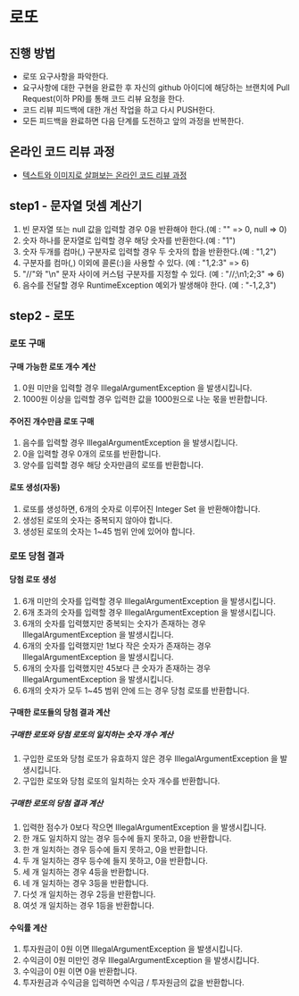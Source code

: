 # 로또
## 진행 방법
* 로또 요구사항을 파악한다.
* 요구사항에 대한 구현을 완료한 후 자신의 github 아이디에 해당하는 브랜치에 Pull Request(이하 PR)를 통해 코드 리뷰 요청을 한다.
* 코드 리뷰 피드백에 대한 개선 작업을 하고 다시 PUSH한다.
* 모든 피드백을 완료하면 다음 단계를 도전하고 앞의 과정을 반복한다.

## 온라인 코드 리뷰 과정
* [텍스트와 이미지로 살펴보는 온라인 코드 리뷰 과정](https://github.com/next-step/nextstep-docs/tree/master/codereview)

## step1 - 문자열 덧셈 계산기
1. 빈 문자열 또는 null 값을 입력할 경우 0을 반환해야 한다.(예 : "" => 0, null => 0)
2. 숫자 하나를 문자열로 입력할 경우 해당 숫자를 반환한다.(예 : "1")
3. 숫자 두개를 컴마(,) 구분자로 입력할 경우 두 숫자의 합을 반환한다.(예 : "1,2")
4. 구분자를 컴마(,) 이외에 콜론(:)을 사용할 수 있다. (예 : "1,2:3" => 6)
5. "//"와 "\n" 문자 사이에 커스텀 구분자를 지정할 수 있다. (예 : "//;\n1;2;3" => 6)
6. 음수를 전달할 경우 RuntimeException 예외가 발생해야 한다. (예 : "-1,2,3")

## step2 - 로또

### 로또 구매
#### 구매 가능한 로또 개수 계산
1. 0원 미만을 입력할 경우 IllegalArgumentException 을 발생시킵니다. 
2. 1000원 이상을 입력할 경우 입력한 값을 1000원으로 나눈 몫을 반환합니다.
#### 주어진 개수만큼 로또 구매
1. 음수를 입력할 경우 IllegalArgumentException 을 발생시킵니다.
2. 0을 입력할 경우 0개의 로또를 반환합니다.
3. 양수를 입력할 경우 해당 숫자만큼의 로또를 반환합니다.
#### 로또 생성(자동)
1. 로또를 생성하면, 6개의 숫자로 이루어진 Integer Set 을 반환해야합니다.
2. 생성된 로또의 숫자는 중복되지 않아야 합니다.
3. 생성된 로또의 숫자는 1~45 범위 안에 있어야 합니다.

### 로또 당첨 결과
#### 당첨 로또 생성
1. 6개 미만의 숫자를 입력할 경우 IllegalArgumentException 을 발생시킵니다.
2. 6개 초과의 숫자를 입력할 경우 IllegalArgumentException 을 발생시킵니다.
3. 6개의 숫자를 입력했지만 중복되는 숫자가 존재하는 경우 IllegalArgumentException 을 발생시킵니다. 
4. 6개의 숫자를 입력했지만 1보다 작은 숫자가 존재하는 경우 IllegalArgumentException 을 발생시킵니다.
5. 6개의 숫자를 입력했지만 45보다 큰 숫자가 존재하는 경우 IllegalArgumentException 을 발생시킵니다.
6. 6개의 숫자가 모두 1~45 범위 안에 드는 경우 당첨 로또를 반환합니다.
#### 구매한 로또들의 당첨 결과 계산
##### 구매한 로또와 당첨 로또의 일치하는 숫자 개수 계산
1. 구입한 로또와 당첨 로또가 유효하지 않은 경우 IllegalArgumentException 을 발생시킵니다.
2. 구입한 로또와 당첨 로또의 일치하는 숫자 개수를 반환합니다. 
##### 구매한 로또의 당첨 결과 계산
1. 입력한 점수가 0보다 작으면 IllegalArgumentException 을 발생시킵니다.
2. 한 개도 일치하지 않는 경우 등수에 들지 못하고, 0을 반환합니다.
3. 한 개 일치하는 경우 등수에 들지 못하고, 0을 반환합니다.
4. 두 개 일치하는 경우 등수에 들지 못하고, 0을 반환합니다.
5. 세 개 일치하는 경우 4등을 반환합니다.
6. 네 개 일치하는 경우 3등을 반환합니다.
7. 다섯 개 일치하는 경우 2등을 반환합니다.
8. 여섯 개 일치하는 경우 1등을 반환합니다.
#### 수익률 계산
1. 투자원금이 0원 이면 IllegalArgumentException 을 발생시킵니다.
2. 수익금이 0원 미만인 경우 IllegalArgumentException 을 발생시킵니다. 
3. 수익금이 0원 이면 0을 반환합니다.
4. 투자원금과 수익금을 입력하면 수익금 / 투자원금의 값을 반환합니다.
